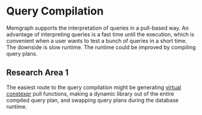 # Query Compilation

Memgraph supports the interpretation of queries in a pull-based way. An
advantage of interpreting queries is a fast time until the execution, which is
convenient when a user wants to test a bunch of queries in a short time. The
downside is slow runtime. The runtime could be improved by compiling query
plans.

## Research Area 1

The easiest route to the query compilation might be generating [virtual
constexpr](http://www.open-std.org/jtc1/sc22/wg21/docs/papers/2018/p1064r0.html)
pull functions, making a dynamic library out of the entire compiled query plan,
and swapping query plans during the database runtime.
